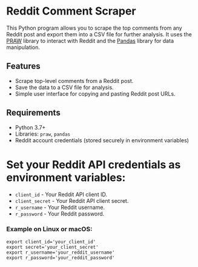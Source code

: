 # Reddit Comment Scraper

This Python program allows you to scrape the top comments from any Reddit post and export them into a CSV file for further analysis. It uses the [PRAW](https://praw.readthedocs.io/en/latest/) library to interact with Reddit and the [Pandas](https://pandas.pydata.org/) library for data manipulation.

## Features

- Scrape top-level comments from a Reddit post.
- Save the data to a CSV file for analysis.
- Simple user interface for copying and pasting Reddit post URLs.

## Requirements

- Python 3.7+
- Libraries: `praw`, `pandas`
- Reddit account credentials (stored securely in environment variables)

# Set your Reddit API credentials as environment variables:

- `client_id` - Your Reddit API client ID.
- `client_secret` - Your Reddit API client secret.
- `r_username` - Your Reddit username.
- `r_password` - Your Reddit password.

### Example on Linux or macOS:

```
export client_id='your_client_id'
export secret='your_client_secret'
export r_username='your_reddit_username'
export r_password='your_reddit_password'
```


